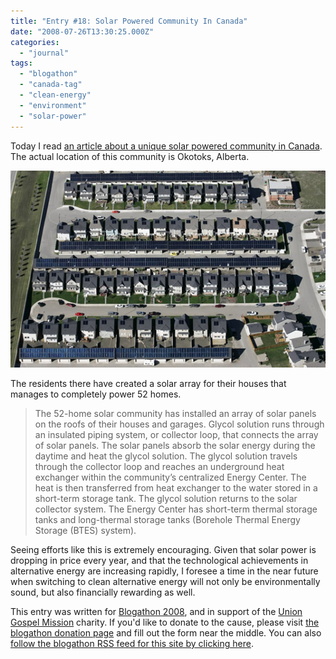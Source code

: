 ```yaml
---
title: "Entry #18: Solar Powered Community In Canada"
date: "2008-07-26T13:30:25.000Z"
categories: 
  - "journal"
tags: 
  - "blogathon"
  - "canada-tag"
  - "clean-energy"
  - "environment"
  - "solar-power"
---
```


Today I read [an article about a unique solar powered community in Canada](http://digg.com/environment/A_Unique_Solar_Powered_Community_in_Canada). The actual location of this community is Okotoks, Alberta.

![Solar Community](images/drake1.jpg)

The residents there have created a solar array for their houses that manages to completely power 52 homes.

> The 52-home solar community has installed an array of solar panels on the roofs of their houses and garages. Glycol solution runs through an insulated piping system, or collector loop, that connects the array of solar panels. The solar panels absorb the solar energy during the daytime and heat the glycol solution. The glycol solution travels through the collector loop and reaches an underground heat exchanger within the community’s centralized Energy Center. The heat is then transferred from heat exchanger to the water stored in a short-term storage tank. The glycol solution returns to the solar collector system. The Energy Center has short-term thermal storage tanks and long-thermal storage tanks (Borehole Thermal Energy Storage (BTES) system).

Seeing efforts like this is extremely encouraging. Given that solar power is dropping in price every year, and that the technological achievements in alternative energy are increasing rapidly, I foresee a time in the near future when switching to clean alternative energy will not only be environmentally sound, but also financially rewarding as well.

This entry was written for [Blogathon 2008](http://www.migratorynerd.com/tag/blogathon), and in support of the [Union Gospel Mission](http://ugm.ca) charity. If you'd like to donate to the cause, please visit [the blogathon donation page](http://miss604.com/blogathon) and fill out the form near the middle. You can also [follow the blogathon RSS feed for this site by clicking here](http://www.migratorynerd.com/tag/blogathon/feed).

